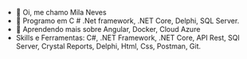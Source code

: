 - 👋 Oi, me chamo Mila Neves
- 👀 Programo em C # .Net framework, .NET Core, Delphi, SQL Server.
- 🌱 Aprendendo mais sobre Angular, Docker, Cloud Azure
- Skills e Ferramentas: C#, .NET Framework, .NET Core, API Rest, SQl Server, Crystal Reports, Delphi, Html, Css, Postman, Git.   
 

<!---
milaneves/milaneves is a ✨ special ✨ repository because its `README.md` (this file) appears on your GitHub profile.
You can click the Preview link to take a look at your changes.
--->
